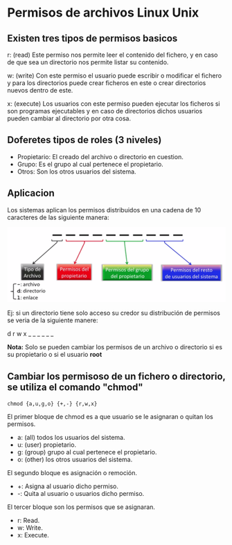 # Permisos de archivos Linux Unix

## Existen tres tipos de permisos basicos

r: (read) Este permiso nos permite leer el contenido del fichero, y en caso de que sea un directorio nos permite listar su contenido.

w: (write) Con este permiso el usuario puede escribir o modificar el fichero y para los directorios puede crear ficheros en este o crear directorios nuevos dentro de este.

x: (execute) Los usuarios con este permiso pueden ejecutar los ficheros si son programas ejecutables y en caso de directorios dichos usuarios pueden cambiar al directorio por otra cosa.

## Doferetes tipos de roles (3 niveles)

- Propietario: El creado del archivo o directorio en cuestion.
- Grupo: Es el grupo al cual pertenece el propietario.
- Otros: Son los otros usuarios del sistema.

## Aplicacion

Los sistemas aplican los permisos distribuidos en una cadena de 10 caracteres de las siguiente manera:

<img src="distribucion-permisos.png" alt="img distribución permisos" />

Ej: si un directorio tiene solo acceso su credor su distribución de permisos se veria de la siguiente manere:

d r w x _ _ _ _ _ _

<b>Nota:</b> Solo se pueden cambiar los permisos de un archivo o directorio si es su propietario o si el usuario <b>root</b>

## Cambiar los permisoso de un fichero o directorio, se utiliza el comando "chmod"

```shell
chmod {a,u,g,o} {+,-} {r,w,x}
```

El primer bloque de chmod es a que usuario se le asignaran o quitan los permisos.

- a: (all) todos los usuarios del sistema.
- u: (user) propietario.
- g: (group) grupo al cual pertenece el propietario.
- o: (other) los otros usuarios del sistema.

El segundo bloque es asignación o remoción.

- +: Asigna al usuario dicho permiso.
- -: Quita al usuario o usuarios dicho permiso.

El tercer bloque son los permisos que se asignaran.

- r: Read.
- w: Write.
- x: Execute.

